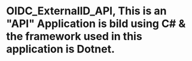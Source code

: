 # OIDC_ExternalID_API, This is an "API" Application is bild using C# & the framework used in this application is Dotnet.